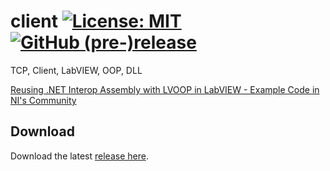 # client [![License: MIT](https://img.shields.io/badge/License-MIT-blue.svg)](https://github.com/etfovac/client/blob/master/LICENSE) [![GitHub (pre-)release](https://img.shields.io/badge/release-0.1-yellow.svg)](https://github.com/etfovac/client/releases/tag/0.1)

 TCP, Client, LabVIEW, OOP, DLL


<a href="https://forums.ni.com/t5/Example-Code/Reusing-NET-Interop-Assembly-with-LVOOP-in-LabVIEW/ta-p/4072423">Reusing .NET Interop Assembly with LVOOP in LabVIEW - Example Code in NI's Community</a>


## Download
Download the latest [release here][0].

[0]: https://github.com/etfovac/client/releases
